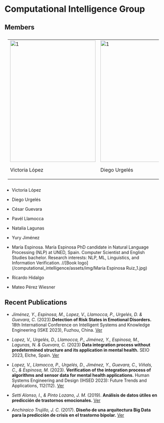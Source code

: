 # Computational Intelligence Group
## Members
<table style="padding:10px">
  <tr>
    <td><img src="/computational_intelligence/assets/img/userstock.jpeg"  alt="1" width = 279px height = 396px >
      <p class="name">Victoria López</p>
    </td>
      <td><img src="/computational_intelligence/assets/img/userstock.jpeg"  alt="1" width = 279px height = 396px >
      <p class="name">Diego Urgelés</p>
    </td>
        <td><img src="/computational_intelligence/assets/img/userstock.jpeg"  alt="1" width = 279px height = 396px >
      <p class="name">César Guevara</p>
    </td>
        <td><img src="/computational_intelligence/assets/img/userstock.jpeg"  alt="1" width = 279px height = 396px >
      <p class="name">Pavél Llamocca</p>
    </td>
        <td><img src="/computational_intelligence/assets/img/userstock.jpeg"  alt="1" width = 279px height = 396px >
      <p class="name">Natalia Lagunas</p>
    </td>
        <td><img src="/computational_intelligence/assets/img/userstock.jpeg"  alt="1" width = 279px height = 396px >
      <p class="name">Yury Jiménez</p>
    </td>
        <td><img src="/computational_intelligence/assets/img/userstock.jpeg"  alt="1" width = 279px height = 396px >
      <p class="name">María Espinosa</p>
    </td>
        <td><img src="/computational_intelligence/assets/img/userstock.jpeg"  alt="1" width = 279px height = 396px >
      <p class="name">Ricardo Hidalgo</p>
    </td>
        </td>
        <td><img src="/computational_intelligence/assets/img/userstock.jpeg"  alt="1" width = 279px height = 396px >
      <p class="name">Mateo Pérex</p>
    </td>
  </tr>
</table>



- Victoria López
- Diego Urgelés
- César Guevara
- Pavél Llamocca
- Natalia Lagunas
- Yury Jiménez
- María Espinosa. 
María Espinosa
PhD candidate in Natural Language Processing (NLP) at UNED, Spain. 
Computer Scientist and English Studies bachelor. 
Research interests: NLP, ML, Linguistics, and Information Verification. 
//[Book logo](/computational_intelligence/assets/img/María Espinosa Ruiz_1.jpg)

- Ricardo Hidalgo
- Mateo Pérez Wiesner

## Recent Publications

- *Jiménez, Y., Espinosa, M., Lopez, V., Llamocca, P., Urgelés, D. & Guevara, C.* (2023).**Detection of Risk States in Emotional Disorders.** 18th International Conference on Intelligent Systems and Knowledge Engineering (ISKE 2023), Fuzhou, China.
[Ver](https://cunefedu-my.sharepoint.com/:b:/g/personal/victoria_lopez_cunef_edu/EZZx1TbPBSJDrfYPcU00QoUB2jTArZoI_2vl70rhwyEIDw?e=NaCHUV)

- *Lopez, V., Urgelés, D., Llamocca, P., Jiménez, Y., Espinosa, M., Lagunas, N. & Guevara, C.* (2023) **Data integration process without predetermined structure and its application in mental health.** SEIO 2023, Elche, Spain.
[Ver](https://cunefedu-my.sharepoint.com/:b:/g/personal/victoria_lopez_cunef_edu/EUrFcTUvX5RBqbjtuvXpQk0Bc9EzwaJ9yNqiCv1JKVMHIA?e=BO4wgk)

- *Lopez, V., Llamocca, P., Urgelés, D., Jiménez, Y., Guevara, C., Viñals, C., & Espinosa, M.* (2023). **Verification of the integration process of algorithms and sensor data for mental health applications.** Human Systems Engineering and Design (IHSED 2023): Future Trends and Applications, 112(112).
[Ver](https://cunefedu-my.sharepoint.com/:b:/g/personal/victoria_lopez_cunef_edu/EfGj2pciGetPvmW7Imbzn4gBwd53WoqiN9TPO96nRCDZTQ?e=5APnMo)

- *Setti Alonso, I., & Pinto Lozano, J. M.* (2019). **Análisis de datos útiles en predicción de trastornos emocionales.**
[Ver](https://docta.ucm.es/rest/api/core/bitstreams/edd9a587-a734-49dc-9bd9-a86402e6f022/content)

- *Anchiraico Trujillo, J. C.* (2017). **Diseño de una arquitectura Big Data para la predicción de crisis en el trastorno bipolar.**
[Ver](https://docta.ucm.es/rest/api/core/bitstreams/edd9a587-a734-49dc-9bd9-a86402e6f022/content)

